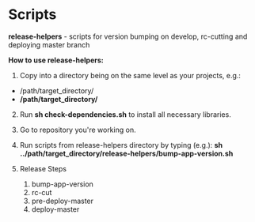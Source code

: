 # Scripts

**release-helpers** - scripts for version bumping on develop, rc-cutting and deploying master branch

**How to use release-helpers:**

1. Copy into a directory being on the same level as your projects, e.g.:
- /path/target_directory/
- **/path/target_directory/**

2. Run **sh check-dependencies.sh** to install all necessary libraries.

3. Go to repository you're working on.

4. Run scripts from release-helpers directory by typing (e.g.): **sh ../path/target_directory/release-helpers/bump-app-version.sh**

5. Release Steps 
    1. bump-app-version
    2. rc-cut
    3. pre-deploy-master
    4. deploy-master